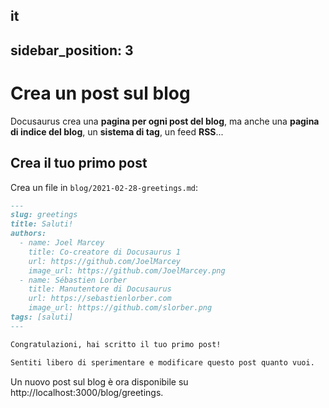 it
---
sidebar_position: 3
---

# Crea un post sul blog

Docusaurus crea una **pagina per ogni post del blog**, ma anche una **pagina di indice del blog**, un **sistema di tag**, un feed **RSS**...

## Crea il tuo primo post

Crea un file in `blog/2021-02-28-greetings.md`:

```md title="blog/2021-02-28-greetings.md"
---
slug: greetings
title: Saluti!
authors:
  - name: Joel Marcey
    title: Co-creatore di Docusaurus 1
    url: https://github.com/JoelMarcey
    image_url: https://github.com/JoelMarcey.png
  - name: Sébastien Lorber
    title: Manutentore di Docusaurus
    url: https://sebastienlorber.com
    image_url: https://github.com/slorber.png
tags: [saluti]
---

Congratulazioni, hai scritto il tuo primo post!

Sentiti libero di sperimentare e modificare questo post quanto vuoi.
```

Un nuovo post sul blog è ora disponibile su http://localhost:3000/blog/greetings.

